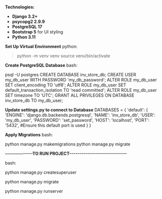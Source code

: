 **Technologies:**
- **Django 3.2+**
- **psycopg2 2.9.9**
- **PostgreSQL 17**
- **Bootstrap 5** for UI styling
- **Python 3.11**



**Set Up Virtual Environment**
python:

 > python -m venv venv
 > source venv/bin/activate



**Create PostgreSQL Database**
bash:

psql -U postgres
CREATE DATABASE inv_store_db;
CREATE USER my_db_user WITH PASSWORD 'my_db_password';
ALTER ROLE my_db_user SET client_encoding TO 'utf8';
ALTER ROLE my_db_user SET default_transaction_isolation TO 'read committed';
ALTER ROLE my_db_user SET timezone TO 'UTC';
GRANT ALL PRIVILEGES ON DATABASE inv_store_db TO my_db_user;

**Update settings.py to connect to Database**
DATABASES = {
    'default': {
        'ENGINE': 'django.db.backends.postgresql',
        'NAME': 'inv_store_db',
        'USER': 'my_db_user',
        'PASSWORD': 'set_password',
        'HOST': 'localhost',
        'PORT': '5432', #Ensure this default port is used
    }
}


**Apply Migrations**
bash:

python manage.py makemigrations
python manage.py migrate


**--------------TO RUN PROJECT-----------------------------**

bash:

python manage.py createsuperuser

python manage.py migrate

python manage.py runserver
